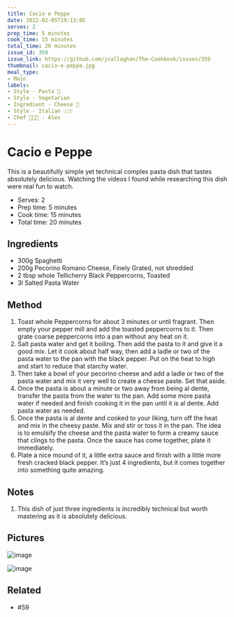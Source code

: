 ```yaml
---
title: Cacio e Peppe
date: 2022-02-05T19:13:05
serves: 2
prep_time: 5 minutes
cook_time: 15 minutes
total_time: 20 minutes
issue_id: 359
issue_link: https://github.com/jcallaghan/The-Cookbook/issues/359
thumbnail: cacio-e-peppe.jpg
meal_type:
- Main
labels:
- Style - Pasta 🍝
- Style - Vegetarian
- Ingredient - Cheese 🧀
- Style - Italian 🇮🇹
- Chef 🧑🏼‍🍳 - Alex
---
```


# Cacio e Peppe

This is a beautifully simple yet technical complex pasta dish that tastes absolutely delicious. Watching the videos  I found while researching this dish were real fun to watch.

- Serves: 2
- Prep time: 5 minutes
- Cook time: 15 minutes
- Total time: 20 minutes

## Ingredients

- 300g Spaghetti
- 200g Pecorino Romano Cheese, Finely Grated, not shredded
- 2 tbsp whole Tellicherry Black Peppercorns, Toasted
- 3l Salted Pasta Water

## Method

1. Toast whole Peppercorns for about 3 minutes or until fragrant. Then empty your pepper mill and add the toasted peppercorns to it. Then grate coarse peppercorns into a pan without any heat on it. 
2. Salt pasta water and get it boiling. Then add the pasta to it and give it a good mix. Let it cook about half way, then add a ladle or two of the pasta water to the pan with the black pepper. Put on the heat to high and start to reduce that starchy water.
3. Then take a bowl of your pecorino cheese and add a ladle or two of the pasta water and mix it very well to create a cheese paste. Set that aside. 
4. Once the pasta is about a minute or two away from being al dente, transfer the pasta from the water to the pan. Add some more pasta water if needed and finish cooking it in the pan until it is al dente. Add pasta water as needed. 
5. Once the pasta is al dente and cooked to your liking, turn off the heat and mix in the cheesy paste. Mix and stir or toss it in the pan. The idea is to emulsify the cheese and the pasta water to form a creamy sauce that clings to the pasta. Once the sauce has come together, plate it immediately. 
6. Plate a nice mound of it, a little extra sauce and finish with a little more fresh cracked black pepper. It’s just 4 ingredients, but it comes together into something quite amazing. 

## Notes

1. This dish of just three ingredients is incredibly technical but worth mastering as it is absolutely delicious.

## Pictures

![image](https://user-images.githubusercontent.com/7449908/154868209-6d2243a5-24b6-4b2e-a558-b2d9254c7ba9.jpeg)

![image](https://user-images.githubusercontent.com/7449908/154868213-b78b2a41-bf14-4739-a8ec-97c5e9da1b2a.jpeg)

## Related

- #59 
